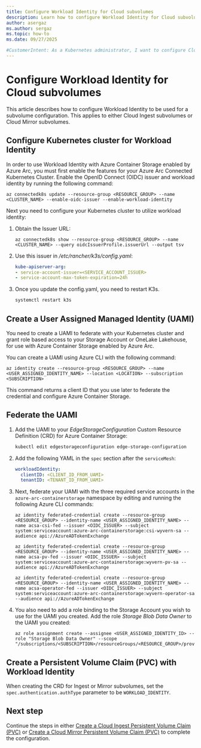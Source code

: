 ```yaml
---
title: Configure Workload Identity for Cloud subvolumes
description: Learn how to configure Workload Identity for Cloud subvolumes in Azure Container Storage enabled by Azure Arc.
author: asergaz
ms.author: sergaz
ms.topic: how-to
ms.date: 09/27/2025

#CustomerIntent: As a Kubernetes administrator, I want to configure Cloud Ingest Edge Volumes with Workload Identity.
---
```


# Configure Workload Identity for Cloud subvolumes

This article describes how to configure Workload Identity to be used for a subvolume configuration. This applies to either Cloud Ingest subvolumes or Cloud Mirror subvolumes.

## Configure Kubernetes cluster for Workload Identity

In order to use Workload Identity with Azure Container Storage enabled by Azure Arc, you must first enable the features for your Azure Arc Connected Kubernetes Cluster. Enable the OpenID Connect (OIDC) issuer and workload identity by running the following command:

```azurecli
az connectedk8s update --resource-group <RESOURCE_GROUP> --name <CLUSTER_NAME> --enable-oidc-issuer --enable-workload-identity
```

Next you need to configure your Kubernetes cluster to utilize workload identity:

1. Obtain the Issuer URL:

    ```azurecli
    az connectedk8s show --resource-group <RESOURCE_GROUP> --name <CLUSTER_NAME> --query oidcIssuerProfile.issuerUrl --output tsv
    ```

1. Use this issuer in */etc/rancher/k3s/config.yaml*:

    ```yaml
    kube-apiserver-arg:
    - service-account-issuer=<SERVICE_ACCOUNT_ISSUER>
    - service-account-max-token-expiration=24h
    ```
    
1. Once you update the config.yaml, you need to restart K3s.

    ```bash
    systemctl restart k3s
    ```

## Create a User Assigned Managed Identity (UAMI)

You need to create a UAMI to federate with your Kubernetes cluster and grant role based access to your Storage Account or OneLake Lakehouse, for use with Azure Container Storage enabled by Azure Arc.

You can create a UAMI using Azure CLI with the following command:

```azurecli
az identity create --resource-group <RESOURCE_GROUP> --name <USER_ASSIGNED_IDENTITY_NAME> --location <LOCATION> --subscription <SUBSCRIPTION>
```

This command returns a client ID that you use later to federate the credential and configure Azure Container Storage.

## Federate the UAMI

1. Add the UAMI to your *EdgeStorageConfiguration* Custom Resource Definition (CRD) for Azure Container Storage:

    ```bash
    kubectl edit edgestorageconfiguration edge-storage-configuration
    ```

1. Add the following YAML in the `spec` section after the `serviceMesh`:

    ```yaml
    workloadIdentity:
      clientID: <CLIENT_ID_FROM_UAMI>
      tenantID: <TENANT_ID_FROM_UAMI>
    ```

1. Next, federate your UAMI with the three required service accounts in the `azure-arc-containerstorage` namespace by editing and running the following Azure CLI commands:

    ```azurecli
    az identity federated-credential create --resource-group <RESOURCE_GROUP> --identity-name <USER_ASSIGNED_IDENTITY_NAME> --name acsa-csi-fed --issuer <OIDC_ISSUER> --subject system:serviceaccount:azure-arc-containerstorage:csi-wyvern-sa --audience api://AzureADTokenExchange
    ```
    
    ```azurecli
    az identity federated-credential create --resource-group <RESOURCE_GROUP> --identity-name <USER_ASSIGNED_IDENTITY_NAME> --name acsa-pv-fed --issuer <OIDC_ISSUER> --subject system:serviceaccount:azure-arc-containerstorage:wyvern-pv-sa --audience api://AzureADTokenExchange
    ```
    
    ```azurecli
    az identity federated-credential create --resource-group <RESOURCE_GROUP> --identity-name <USER_ASSIGNED_IDENTITY_NAME> --name acsa-operator-fed --issuer <OIDC_ISSUER> --subject system:serviceaccount:azure-arc-containerstorage:wyvern-operator-sa --audience api://AzureADTokenExchange
    ```

1. You also need to add a role binding to the Storage Account you wish to use for the UAMI you created. Add the role *Storage Blob Data Owner* to the UAMI you created:

    ```azurecli
    az role assignment create --assignee <USER_ASSIGNED_IDENTITY_ID> --role "Storage Blob Data Owner" --scope "/subscriptions/<SUBSCRIPTION>/resourceGroups/<RESOURCE_GROUP>/providers/Microsoft.Storage/storageAccounts/<STORAGEACCOUNT>"
    ```

## Create a Persistent Volume Claim (PVC) with Workload Identity

When creating the CRD for Ingest or Mirror subvolumes, set the `spec.authentication.authType` parameter to be `WORKLOAD_IDENTITY`.

## Next step

Continue the steps in either [Create a Cloud Ingest Persistent Volume Claim (PVC)](howto-configure-cloud-ingest-subvolumes.md#create-a-cloud-ingest-persistent-volume-claim-pvc) or [Create a Cloud Mirror Persistent Volume Claim (PVC)](howto-configure-cloud-mirror-subvolumes.md#create-a-cloud-mirror-persistent-volume-claim-pvc) to complete the configuration.

